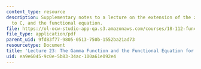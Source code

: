 ```yaml
---
content_type: resource
description: Supplementary notes to a lecture on the extension of the zeta function
  to C, and the functional equation.
file: https://ol-ocw-studio-app-qa.s3.amazonaws.com/courses/18-112-functions-of-a-complex-variable-fall-2008/ea9e60459c0e5b8334ac100a61e092e4_lecture23.pdf
file_type: application/pdf
parent_uid: 9fd83f77-9805-0513-750b-1552ba21ad73
resourcetype: Document
title: 'Lecture 23: The Gamma Function and the Functional Equation for the Zeta Function'
uid: ea9e6045-9c0e-5b83-34ac-100a61e092e4
---
```


